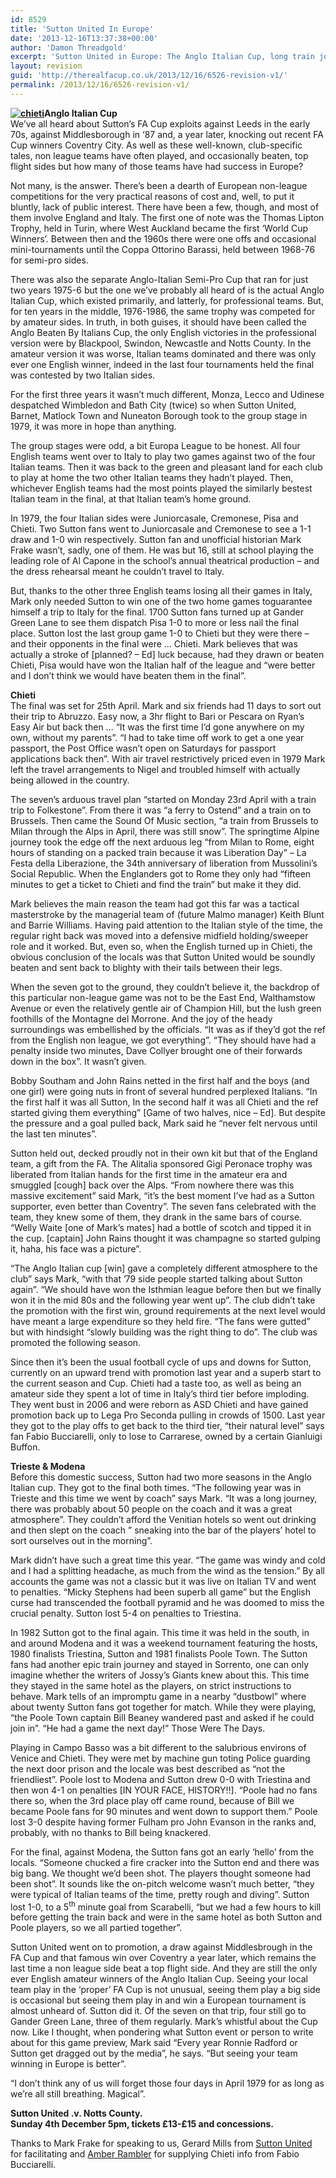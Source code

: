 ```yaml
---
id: 8529
title: 'Sutton United In Europe'
date: '2013-12-16T13:37:38+00:00'
author: 'Damon Threadgold'
excerpt: 'Sutton United in Europe: The Anglo Italian Cup, long train journeys, Gianluigi Buffon, Poole Town, Chieti, Triestina, Modena and Jossy''s Giants.'
layout: revision
guid: 'http://therealfacup.co.uk/2013/12/16/6526-revision-v1/'
permalink: /2013/12/16/6526-revision-v1/
---
```


**[![](http://therealfacup.co.uk/wp-content/uploads/2011/11/chieti.jpg "chieti")](http://therealfacup.co.uk/2011/11/22/sutton-united-in-europcoventry/chieti-2/)Anglo Italian Cup**  
We’ve all heard about Sutton’s FA Cup exploits against Leeds in the early 70s, against Middlesborough in ‘87 and, a year later, knocking out recent FA Cup winners Coventry City. As well as these well-known, club-specific tales, non league teams have often played, and occasionally beaten, top flight sides but how many of those teams have had success in Europe?

Not many, is the answer. There’s been a dearth of European non-league competitions for the very practical reasons of cost and, well, to put it bluntly, lack of public interest. There have been a few, though, and most of them involve England and Italy. The first one of note was the Thomas Lipton Trophy, held in Turin, where West Auckland became the first ‘World Cup Winners’. Between then and the 1960s there were one offs and occasional mini-tournaments until the Coppa Ottorino Barassi, held between 1968-76 for semi-pro sides.

There was also the separate Anglo-Italian Semi-Pro Cup that ran for just two years 1975-6 but the one we’ve probably all heard of is the actual Anglo Italian Cup, which existed primarily, and latterly, for professional teams. But, for ten years in the middle, 1976-1986, the same trophy was competed for by amateur sides. In truth, in both guises, it should have been called the Anglo Beaten By Italians Cup, the only English victories in the professional version were by Blackpool, Swindon, Newcastle and Notts County. In the amateur version it was worse, Italian teams dominated and there was only ever one English winner, indeed in the last four tournaments held the final was contested by two Italian sides.

For the first three years it wasn’t much different, Monza, Lecco and Udinese despatched Wimbledon and Bath City (twice) so when Sutton United, Barnet, Matlock Town and Nuneaton Borough took to the group stage in 1979, it was more in hope than anything.

The group stages were odd, a bit Europa League to be honest. All four English teams went over to Italy to play two games against two of the four Italian teams. Then it was back to the green and pleasant land for each club to play at home the two other Italian teams they hadn’t played. Then, whichever English teams had the most points played the similarly bestest Italian team in the final, at that Italian team’s home ground.

In 1979, the four Italian sides were Juniorcasale, Cremonese, Pisa and Chieti. Two Sutton fans went to Juniorcasale and Cremonese to see a 1-1 draw and 1-0 win respectively. Sutton fan and unofficial historian Mark Frake wasn’t, sadly, one of them. He was but 16, still at school playing the leading role of Al Capone in the school’s annual theatrical production – and the dress rehearsal meant he couldn’t travel to Italy.

But, thanks to the other three English teams losing all their games in Italy, Mark only needed Sutton to win one of the two home games toguarantee himself a trip to Italy for the final. 1700 Sutton fans turned up at Gander Green Lane to see them dispatch Pisa 1-0 to more or less nail the final place. Sutton lost the last group game 1-0 to Chieti but they were there – and their opponents in the final were … Chieti. Mark believes that was actually a stroke of \[planned? – Ed\] luck because, had they drawn or beaten Chieti, Pisa would have won the Italian half of the league and “were better and I don’t think we would have beaten them in the final”.

**Chieti**  
The final was set for 25th April. Mark and six friends had 11 days to sort out their trip to Abruzzo. Easy now, a 3hr flight to Bari or Pescara on Ryan’s Easy Air but back then … “It was the first time I’d gone anywhere on my own, without my parents”. “I had to take time off work to get a one year passport, the Post Office wasn’t open on Saturdays for passport applications back then”. With air travel restrictively priced even in 1979 Mark left the travel arrangements to Nigel and troubled himself with actually being allowed in the country.

The seven’s arduous travel plan “started on Monday 23rd April with a train trip to Folkestone”. From there it was “a ferry to Ostend” and a train on to Brussels. Then came the Sound Of Music section, “a train from Brussels to Milan through the Alps in April, there was still snow”. The springtime Alpine journey took the edge off the next arduous leg “from Milan to Rome, eight hours of standing on a packed train because it was Liberation Day” – La Festa della Liberazione, the 34th anniversary of liberation from Mussolini’s Social Republic. When the Englanders got to Rome they only had “fifteen minutes to get a ticket to Chieti and find the train” but make it they did.

Mark believes the main reason the team had got this far was a tactical masterstroke by the managerial team of (future Malmo manager) Keith Blunt and Barrie Williams. Having paid attention to the Italian style of the time, the regular right back was moved into a defensive midfield holding/sweeper role and it worked. But, even so, when the English turned up in Chieti, the obvious conclusion of the locals was that Sutton United would be soundly beaten and sent back to blighty with their tails between their legs.

When the seven got to the ground, they couldn’t believe it, the backdrop of this particular non-league game was not to be the East End, Walthamstow Avenue or even the relatively gentle air of Champion Hill, but the lush green foothills of the Montagne del Morrone. And the joy of the heady surroundings was embellished by the officials. “It was as if they’d got the ref from the English non league, we got everything”. “They should have had a penalty inside two minutes, Dave Collyer brought one of their forwards down in the box”. It wasn’t given.

Bobby Southam and John Rains netted in the first half and the boys (and one girl) were going nuts in front of several hundred perplexed Italians. “In the first half it was all Sutton, In the second half it was all Chieti and the ref started giving them everything” \[Game of two halves, nice – Ed\]. But despite the pressure and a goal pulled back, Mark said he “never felt nervous until the last ten minutes”.

Sutton held out, decked proudly not in their own kit but that of the England team, a gift from the FA. The Alitalia sponsored Gigi Peronace trophy was liberated from Italian hands for the first time in the amateur era and smuggled \[cough\] back over the Alps. “From nowhere there was this massive excitement” said Mark, “it’s the best moment I’ve had as a Sutton supporter, even better than Coventry”. The seven fans celebrated with the team, they knew some of them, they drank in the same bars of course. “Welly Waite \[one of Mark’s mates\] had a bottle of scotch and tipped it in the cup. \[captain\] John Rains thought it was champagne so started gulping it, haha, his face was a picture”.

“The Anglo Italian cup \[win\] gave a completely different atmosphere to the club” says Mark, “with that ’79 side people started talking about Sutton again”. “We should have won the Isthmian league before then but we finally won it in the mid 80s and the following year went up”. The club didn’t take the promotion with the first win, ground requirements at the next level would have meant a large expenditure so they held fire. “The fans were gutted” but with hindsight “slowly building was the right thing to do”. The club was promoted the following season.

Since then it’s been the usual football cycle of ups and downs for Sutton, currently on an upward trend with promotion last year and a superb start to the current season and Cup. Chieti had a taste too, as well as being an amateur side they spent a lot of time in Italy’s third tier before imploding. They went bust in 2006 and were reborn as ASD Chieti and have gained promotion back up to Lega Pro Seconda pulling in crowds of 1500. Last year they got to the play offs to get back to the third tier, “their natural level” says fan Fabio Bucciarelli, only to lose to Carrarese, owned by a certain Gianluigi Buffon.

**Trieste &amp; Modena**  
Before this domestic success, Sutton had two more seasons in the Anglo Italian cup. They got to the final both times. “The following year was in Trieste and this time we went by coach” says Mark. “It was a long journey, there was probably about 50 people on the coach and it was a great atmosphere”. They couldn’t afford the Venitian hotels so went out drinking and then slept on the coach ” sneaking into the bar of the players’ hotel to sort ourselves out in the morning”.

Mark didn’t have such a great time this year. “The game was windy and cold and I had a splitting headache, as much from the wind as the tension.” By all accounts the game was not a classic but it was live on Italian TV and went to penalties. “Micky Stephens had been superb all game” but the English curse had transcended the football pyramid and he was doomed to miss the crucial penalty. Sutton lost 5-4 on penalties to Triestina.

In 1982 Sutton got to the final again. This time it was held in the south, in and around Modena and it was a weekend tournament featuring the hosts, 1980 finalists Triestina, Sutton and 1981 finalists Poole Town. The Sutton fans had another epic train journey and stayed in Sorrento, one can only imagine whether the writers of Jossy’s Giants knew about this. This time they stayed in the same hotel as the players, on strict instructions to behave. Mark tells of an impromptu game in a nearby “dustbowl” where about twenty Sutton fans got together for match. While they were playing, “the Poole Town captain Bill Beaney wandered past and asked if he could join in”. “He had a game the next day!” Those Were The Days.

Playing in Campo Basso was a bit different to the salubrious environs of Venice and Chieti. They were met by machine gun toting Police guarding the next door prison and the locale was best described as “not the friendliest”. Poole lost to Modena and Sutton drew 0-0 with Triestina and then won 4-1 on penalties \[IN YOUR FACE, HISTORY!!\]. “Poole had no fans there so, when the 3rd place play off came round, because of Bill we became Poole fans for 90 minutes and went down to support them.” Poole lost 3-0 despite having former Fulham pro John Evanson in the ranks and, probably, with no thanks to Bill being knackered.

For the final, against Modena, the Sutton fans got an early ‘hello’ from the locals. “Someone chucked a fire cracker into the Sutton end and there was big bang. We thought we’d been shot. The players thought someone had been shot”. It sounds like the on-pitch welcome wasn’t much better, “they were typical of Italian teams of the time, pretty rough and diving”. Sutton lost 1-0, to a 5<sup>th</sup> minute goal from Scarabelli, “but we had a few hours to kill before getting the train back and were in the same hotel as both Sutton and Poole players, so we all partied together”.

Sutton United went on to promotion, a draw against Middlesbrough in the FA Cup and that famous win over Coventry a year later, which remains the last time a non league side beat a top flight side. And they are still the only ever English amateur winners of the Anglo Italian Cup. Seeing your local team play in the ‘proper’ FA Cup is not unusual, seeing them play a big side is occasional but seeing them play in and win a European tournament is almost unheard of. Sutton did it. Of the seven on that trip, four still go to Gander Green Lane, three of them regularly. Mark’s whistful about the Cup now. Like I thought, when pondering what Sutton event or person to write about for this game preview, Mark said “Every year Ronnie Radford or Sutton get dragged out by the media”, he says. “But seeing your team winning in Europe is better”.

“I don’t think any of us will forget those four days in April 1979 for as long as we’re all still breathing. Magical”.

**Sutton United .v. Notts County.**  
**Sunday 4th December 5pm, tickets £13-£15 and concessions.**

Thanks to Mark Frake for speaking to us, Gerard Mills from [Sutton United](http://www.suttonunited.net/) for facilitating and [Amber Rambler](http://www.amberrambler-sufc.blogspot.com/) for supplying Chieti info from Fabio Bucciarelli.